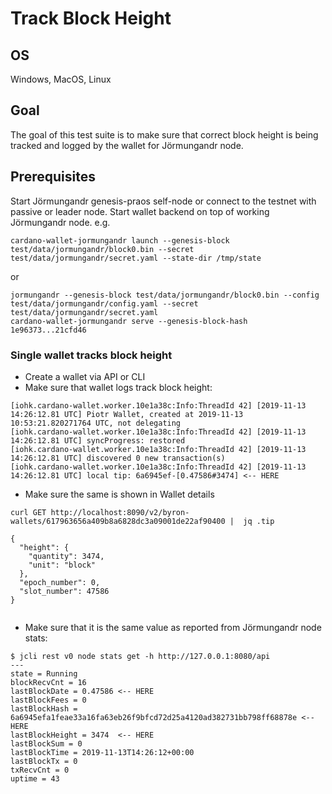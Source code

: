 # Track Block Height

## OS

Windows, MacOS, Linux

## Goal

The goal of this test suite is to make sure that correct block height is being tracked and logged by the wallet for Jörmungandr node.

## Prerequisites

Start Jörmungandr genesis-praos self-node or connect to the testnet with passive or leader node.
Start wallet backend on top of working Jörmungandr node.
e.g.
```
cardano-wallet-jormungandr launch --genesis-block test/data/jormungandr/block0.bin --secret test/data/jormungandr/secret.yaml --state-dir /tmp/state
```
or
```
jormungandr --genesis-block test/data/jormungandr/block0.bin --config test/data/jormungandr/config.yaml --secret test/data/jormungandr/secret.yaml
cardano-wallet-jormungandr serve --genesis-block-hash 1e96373...21cfd46
```

### Single wallet tracks block height

- Create a wallet via API or CLI
- Make sure that wallet logs track block height:
```
[iohk.cardano-wallet.worker.10e1a38c:Info:ThreadId 42] [2019-11-13 14:26:12.81 UTC] Piotr Wallet, created at 2019-11-13 10:53:21.820271764 UTC, not delegating
[iohk.cardano-wallet.worker.10e1a38c:Info:ThreadId 42] [2019-11-13 14:26:12.81 UTC] syncProgress: restored
[iohk.cardano-wallet.worker.10e1a38c:Info:ThreadId 42] [2019-11-13 14:26:12.81 UTC] discovered 0 new transaction(s)
[iohk.cardano-wallet.worker.10e1a38c:Info:ThreadId 42] [2019-11-13 14:26:12.81 UTC] local tip: 6a6945ef-[0.47586#3474] <-- HERE
```
- Make sure the same is shown in Wallet details
```
curl GET http://localhost:8090/v2/byron-wallets/617963656a409b8a6828dc3a09001de22af90400 |  jq .tip

{
  "height": {
    "quantity": 3474,
    "unit": "block"
  },
  "epoch_number": 0,
  "slot_number": 47586
}


```

- Make sure that it is the same value as reported from Jörmungandr node stats:
```
$ jcli rest v0 node stats get -h http://127.0.0.1:8080/api
---
state = Running
blockRecvCnt = 16
lastBlockDate = 0.47586 <-- HERE
lastBlockFees = 0
lastBlockHash = 6a6945efa1feae33a16fa63eb26f9bfcd72d25a4120ad382731bb798ff68878e <-- HERE
lastBlockHeight = 3474  <-- HERE
lastBlockSum = 0
lastBlockTime = 2019-11-13T14:26:12+00:00
lastBlockTx = 0
txRecvCnt = 0
uptime = 43

```
